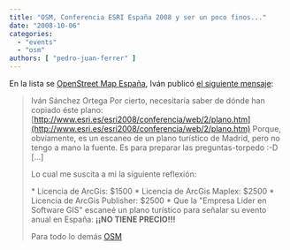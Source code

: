 ```yaml
---
title: "OSM, Conferencia ESRI España 2008 y ser un poco finos..."
date: "2008-10-06"
categories: 
  - "events"
  - "osm"
authors: [ "pedro-juan-ferrer" ]
---
```


En la lista se [OpenStreet Map España](http://lists.openstreetmap.org/listinfo/talk-es), Iván publicó [el siguiente mensaje](http://lists.openstreetmap.org/pipermail/talk-es/2008-October/002015.html):

> Iván Sánchez Ortega Por cierto, necesitaría saber de dónde han copiado éste plano: [http://www.esri.es/esri2008/conferencia/web/2/plano.htm](http://www.esri.es/esri2008/conferencia/web/2/plano.htm) Porque, obviamente, es un escaneo de un plano turístico de Madrid, pero no tengo a mano la fuente. Es para preparar las preguntas-torpedo :-D \[...\]
> 
> Lo cual me suscita a mi la siguiente reflexión:
> 
> \* Licencia de ArcGis: $1500 \* Licencia de ArcGis Maplex: $2500 \* Licencia de ArcGis Publisher: $2500 \* Que la "Empresa Lider en Software GIS" escaneé un plano turístico para señalar su evento anual en España: **¡¡NO TIENE PRECIO!!!**
> 
> Para todo lo demás [OSM](http://www.openstreetmap.org/)
